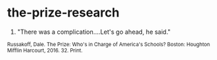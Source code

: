 # the-prize-research

1. "There was a complication....Let's go ahead, he said." <a id="dHUZQvLn"></a>

  <sup>Russakoff, Dale. The Prize: Who's in Charge of America's Schools? Boston: Houghton Mifflin Harcourt, 2016. 32. Print.</sup>
